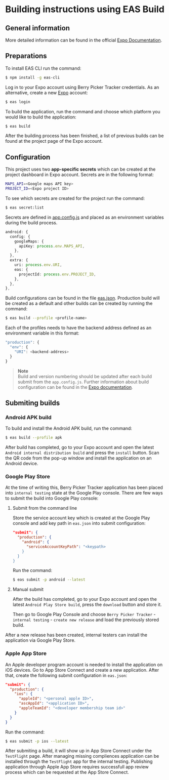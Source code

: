 # Building instructions using EAS Build

## General information

More detailed information can be found in the official [Expo Documentation](https://docs.expo.dev/build/introduction/).

## Preparations

To install EAS CLI run the command:

```bash
$ npm install -g eas-cli
```

Log in to your Expo account using Berry Picker Tracker credentials. As an alternative, create a new [Expo](https://expo.dev/) account:

```bash
$ eas login
```

To build the application, run the command and choose which platform you would like to build the application:

```bash
$ eas build
```

After the building process has been finished, a list of previous builds can be found at the project page of the Expo account.

## Configuration

This project uses two **app-specific secrets** which can be created at the project dashboard in Expo account. Secrets are in the following format:

```bash
MAPS_API=<Google maps API key>
PROJECT_ID=<Expo project ID>
```

To see which secrets are created for the project run the command:

```bash
$ eas secret:list
```

Secrets are defined in [app.config.js](https://github.com/marjanpoimijat/berry-picker-tracker/blob/main/app.config.js) and placed as an environment variables during the build process.

```typescript
android: {
  config: {
    googleMaps: {
      apiKey: process.env.MAPS_API,
    },
  },
  extra: {
    uri: process.env.URI,
    eas: {
      projectId: process.env.PROJECT_ID,
    },
  },
},
```

Build configurations can be found in the file [eas.json](https://github.com/marjanpoimijat/berry-picker-tracker/blob/main/eas.json). Production build will be created as a default and other builds can be created by running the command:

```bash
$ eas build --profile <profile-name>
```

Each of the profiles needs to have the backend address defined as an environment variable in this format:

```typescript
"production": {
  "env": {
    "URI": <backend-address>
  }
}
```

> **Note**  
> Build and version numbering should be updated after each build submit from the `app.config.js`. Further information about build configuration can be found in the [Expo documentation](https://docs.expo.dev/build/eas-json/).

## Submiting builds

### Android APK build

To build and install the Android APK build, run the command:

```bash
$ eas build --profile apk
```

After build has completed, go to your Expo account and open the latest `Android internal distribution build` and press the `install` button. Scan the QR code from the pop-up window and install the application on an Android device.

### Google Play Store

At the time of writing this, Berry Picker Tracker application has been placed into `internal testing` state at the Google Play console. There are few ways to submit the build into Google Play console:

1. Submit from the command line

    Store the service account key which is created at the Google Play console and add key path in `eas.json` into submit configuration:

    ```json
    "submit": {
      "production": {
        "android": {
          "serviceAccountKeyPath": "<keypath>
        }
      }
    }
   ```

    Run the command:

    ```bash
    $ eas submit -p android --latest
    ```

2. Manual submit

    After the build has completed, go to your Expo account and open the latest `Android Play Store build`, press the `download` button and store it.

    Then go to Google Play Console and choose `Berry Picker Tracker` - `internal testing` - `create new release` and load the previously stored build.

After a new release has been created, internal testers can install the application via Google Play Store.

### Apple App Store

An Apple developer program account is needed to install the application on iOS devices. Go to App Store Connect and create a new application. After that, create the following submit configuration in `eas.json`:

```json
"submit": {
  "production": {
    "ios": {
      "appleId": "<personal apple ID>",
      "ascAppId": "<application ID>",
      "appleTeamId": "<developer membership team id>"
    }
  }
}
```

Run the command:

```bash
$ eas submit -p ios --latest
```

After submiting a build, it will show up in App Store Connect under the `TestFlight` page. After managing missing compliences application can be installed through the `TestFlight` app for the internal testing. Publishing application through Apple App Store requires successfull app review process which can be requested at the App Store Connect.
